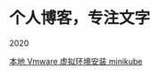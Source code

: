 # 个人博客，专注文字


2020

[本地 Vmware 虚拟环境安装 minikube](https://github.com/frank-cq/blog/blob/master/vmware-install-minikube.md)
